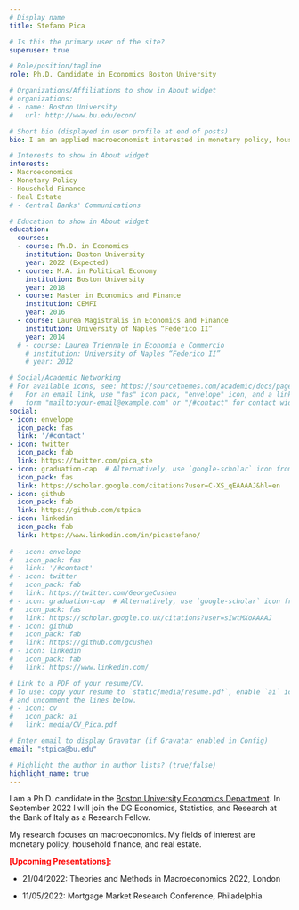 ```yaml
---
# Display name
title: Stefano Pica

# Is this the primary user of the site?
superuser: true

# Role/position/tagline
role: Ph.D. Candidate in Economics Boston University

# Organizations/Affiliations to show in About widget
# organizations:
# - name: Boston University
#   url: http://www.bu.edu/econ/

# Short bio (displayed in user profile at end of posts)
bio: I am an applied macroeconomist interested in monetary policy, household finance, and real estate.

# Interests to show in About widget
interests:
- Macroeconomics
- Monetary Policy
- Household Finance
- Real Estate
# - Central Banks' Communications

# Education to show in About widget
education:
  courses:
  - course: Ph.D. in Economics
    institution: Boston University
    year: 2022 (Expected)
  - course: M.A. in Political Economy
    institution: Boston University
    year: 2018
  - course: Master in Economics and Finance
    institution: CEMFI
    year: 2016
  - course: Laurea Magistralis in Economics and Finance
    institution: University of Naples “Federico II”
    year: 2014
  # - course: Laurea Triennale in Economia e Commercio
    # institution: University of Naples “Federico II”
    # year: 2012

# Social/Academic Networking
# For available icons, see: https://sourcethemes.com/academic/docs/page-builder/#icons
#   For an email link, use "fas" icon pack, "envelope" icon, and a link in the
#   form "mailto:your-email@example.com" or "/#contact" for contact widget.
social:
- icon: envelope
  icon_pack: fas
  link: '/#contact'
- icon: twitter
  icon_pack: fab
  link: https://twitter.com/pica_ste
- icon: graduation-cap  # Alternatively, use `google-scholar` icon from `ai` icon pack
  icon_pack: fas
  link: https://scholar.google.com/citations?user=C-XS_qEAAAAJ&hl=en
- icon: github
  icon_pack: fab
  link: https://github.com/stpica
- icon: linkedin
  icon_pack: fab
  link: https://www.linkedin.com/in/picastefano/
  
# - icon: envelope
#   icon_pack: fas
#   link: '/#contact'
# - icon: twitter
#   icon_pack: fab
#   link: https://twitter.com/GeorgeCushen
# - icon: graduation-cap  # Alternatively, use `google-scholar` icon from `ai` icon pack
#   icon_pack: fas
#   link: https://scholar.google.co.uk/citations?user=sIwtMXoAAAAJ
# - icon: github
#   icon_pack: fab
#   link: https://github.com/gcushen
# - icon: linkedin
#   icon_pack: fab
#   link: https://www.linkedin.com/

# Link to a PDF of your resume/CV.
# To use: copy your resume to `static/media/resume.pdf`, enable `ai` icons in `params.toml`, 
# and uncomment the lines below.
# - icon: cv
#   icon_pack: ai
#   link: media/CV_Pica.pdf

# Enter email to display Gravatar (if Gravatar enabled in Config)
email: "stpica@bu.edu"

# Highlight the author in author lists? (true/false)
highlight_name: true
---
```


I am a Ph.D. candidate in the [Boston University Economics Department](http://www.bu.edu/econ/). In September 2022 I will join the DG Economics, Statistics, and Research at the Bank of Italy as a Research Fellow.

My research focuses on macroeconomics. My fields of interest are monetary policy, household finance, and real estate.

<span style="color:red"> **[Upcoming Presentations]:** </span>

- 21/04/2022: Theories and Methods in Macroeconomics 2022, London

- 11/05/2022: Mortgage Market Research Conference, Philadelphia


<!-- I am on Job Market and available for interviews at the EJME 2021 and at the ASSA 2022. -->

<!-- <span style="color:red"> **[News]:** </span> I will be presenting my job market paper at the [European Winter Meetings of the Econometric Society 2021](https://www.ub.edu/school-economics/ewmes) at 4pm CET on 12/15/2021. "Attending the conference is free for non-presenters to make it easy for interviewers to attend, but they will need to register." -->

<!-- A complete list of my research projects is outlined in my [research page](https://www.stefanopica.com/research/). -->

<!-- I am currently visiting the European Central Bank as part of the [Summer Research Graduate Programme](https://www.ecb.europa.eu/pub/economic-research/programmes/graduate/html/index.en.html). -->

<!-- <span style="color:red"> **[News]:** </span> During Summer 2021, I will be visiting the European Central Bank as part of the [Summer Research Graduate Programme](https://www.ecb.europa.eu/pub/economic-research/programmes/graduate/html/index.en.html). -->

<!-- {{< icon name="download" pack="fas" >}} Download my {{< staticref "media/CV_Pica.pdf" "newtab" >}}curriculum vitae{{< /staticref >}}. -->

<!-- My research focuses on the interaction between monetary policy and the housing market, using household surveys to inform models. I am also interested in uncovering the effects of central banks’ communications on the macroeconomy using text analysis. You can find the list of my research projects in my [research page](https://www.stefanopica.com/research/). -->

<!-- I have [teaching](https://stpica.github.io/teaching/) experience at the graduate level as instructor of the first-year PhD macroeconomics course at Boston University. -->
